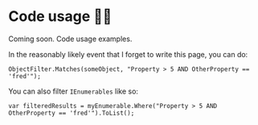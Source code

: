 # Code usage 👩‍💻

Coming soon. Code usage examples.

In the reasonably likely event that I forget to write this page, you can do:

`ObjectFilter.Matches(someObject, "Property > 5 AND OtherProperty == 'fred'");`

You can also filter `IEnumerables` like so:

`var filteredResults = myEnumerable.Where("Property > 5 AND OtherProperty == 'fred'").ToList();`
